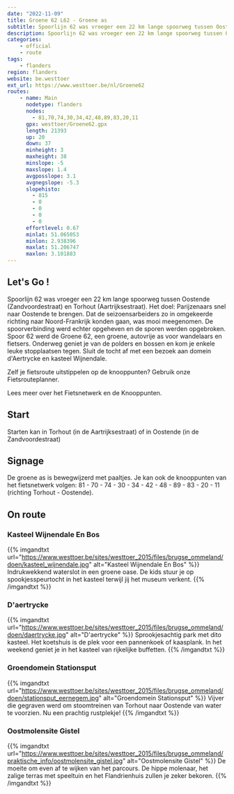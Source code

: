 ```yaml
---
date: "2022-11-09"
title: Groene 62 L62 - Groene as
subtitle: Spoorlijn 62 was vroeger een 22 km lange spoorweg tussen Oostende (Zandvoordestraat) en Torhout (Aartrijksestraat)
description: Spoorlijn 62 was vroeger een 22 km lange spoorweg tussen Oostende (Zandvoordestraat) en Torhout (Aartrijksestraat)
categories:
    - official
    - route
tags:
    - flanders
region: flanders
website: be.westtoer
ext_url: https://www.westtoer.be/nl/Groene62
routes:
    - name: Main
      nodetype: flanders
      nodes:
        - 81,70,74,30,34,42,48,89,83,20,11
      gpx: westtoer/Groene62.gpx
      length: 21393
      up: 20
      down: 37
      minheight: 3
      maxheight: 38
      minslope: -5
      maxslope: 1.4
      avgposslope: 3.1
      avgnegslope: -5.3
      slopehisto:
        - 815
        - 0
        - 0
        - 0
        - 0
      effortlevel: 0.67
      minlat: 51.065053
      minlon: 2.938396
      maxlat: 51.206747
      maxlon: 3.101883
---
```


## Let's Go ! 

Spoorlijn 62 was vroeger een 22 km lange spoorweg tussen Oostende (Zandvoordestraat) en Torhout (Aartrijksestraat). Het doel: Parijzenaars snel naar Oostende te brengen. Dat de seizoensarbeiders zo in omgekeerde richting naar Noord-Frankrijk konden gaan, was mooi meegenomen. De spoorverbinding werd echter opgeheven en de sporen werden opgebroken. Spoor 62 werd de Groene 62, een groene, autovrije as voor wandelaars en fietsers. Onderweg geniet je van de polders en bossen en kom je enkele leuke stopplaatsen tegen. Sluit de tocht af met een bezoek aan domein d'Aertrycke en kasteel Wijnendale.

Zelf je fietsroute uitstippelen op de knooppunten? Gebruik onze Fietsrouteplanner.

Lees meer over het Fietsnetwerk en de Knooppunten.

## Start

Starten kan in Torhout (in de Aartrijksestraat) of in Oostende (in de Zandvoordestraat)

## Signage

De groene as is bewegwijzerd met paaltjes. Je kan ook de knooppunten van het fietsnetwerk volgen: 81 - 70 - 74 - 30 - 34 - 42 - 48 - 89 - 83 - 20 - 11 (richting Torhout - Oostende).

## On route

### Kasteel Wijnendale En Bos

{{% imgandtxt url="https://www.westtoer.be/sites/westtoer_2015/files/brugse_ommeland/doen/kasteel_wijnendale.jpg" alt="Kasteel Wijnendale En Bos" %}}
Indrukwekkend waterslot in een groene oase. De kids stuur je op spookjesspeurtocht in het kasteel terwijl jij het museum verkent.
{{% /imgandtxt %}}

### D'aertrycke

{{% imgandtxt url="https://www.westtoer.be/sites/westtoer_2015/files/brugse_ommeland/doen/daertrycke.jpg" alt="D'aertrycke" %}}
Sprookjesachtig park met dito kasteel. Het koetshuis is de plek voor een pannenkoek of kaasplank. In het weekend geniet je in het kasteel van rijkelijke buffetten.
{{% /imgandtxt %}}

### Groendomein Stationsput

{{% imgandtxt url="https://www.westtoer.be/sites/westtoer_2015/files/brugse_ommeland/doen/stationsput_eernegem.jpg" alt="Groendomein Stationsput" %}}
Vijver die gegraven werd om stoomtreinen van Torhout naar Oostende van water te voorzien. Nu een prachtig rustplekje!
{{% /imgandtxt %}}

### Oostmolensite Gistel

{{% imgandtxt url="https://www.westtoer.be/sites/westtoer_2015/files/brugse_ommeland/praktische_info/oostmolensite_gistel.jpg" alt="Oostmolensite Gistel" %}}
De moeite om even af te wijken van het parcours. De hippe molenaar, het zalige terras met speeltuin en het Flandrienhuis zullen je zeker bekoren.
{{% /imgandtxt %}}


